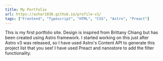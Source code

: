 ```yaml
---
title: My Portfolio
url: https://azhar1038.github.io/profile-v1/
tags: ["Frontend", "Typescript", "HTML", "CSS", "Astro", "Preact"]
---
```


This is my first portfolio site. Design is inspired from Brittany Chiang but has been created using Astro framework.
I started working on this just after Astro v3 was released, so I have used Astro's Content API to generate this project
list that you see! I have used Preact and nanostore to add the filter functionality.
